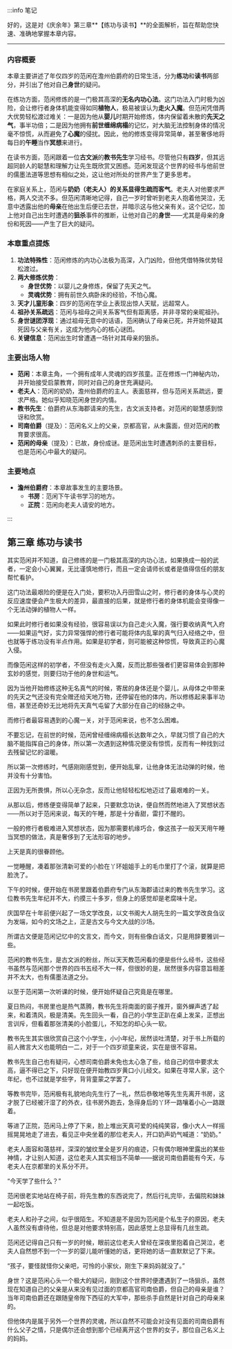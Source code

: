 :::info 笔记

好的，这是对《庆余年》第三章**【练功与读书】**的全面解析，旨在帮助您快速、准确地掌握本章内容。

---

### **内容概要**

本章主要讲述了年仅四岁的范闲在澹州伯爵府的日常生活，分为**练功**和**读书**两部分，并引出了他对自己**身世**的疑问。

在练功方面，范闲修炼的是一门极其高深的**无名内功心法**。这门功法入门时极为凶险，会让修行者身体机能变得如同**植物人**，极易被误认为**走火入魔**。但范闲凭借两大优势轻松渡过难关：一是因为他从**婴儿**时期开始修炼，体内保留着未散的**先天之气**，事半功倍；二是因为他拥有**前世缠绵病榻**的记忆，对大脑无法控制身体的情况毫不惊慌，从而避免了**心魔**的侵扰。因此，他的修炼变得异常简单，甚至奢侈地将每日的**午睡**当作**冥想**来进行。

在读书方面，范闲跟着一位**古文派**的**教书先生**学习经书。尽管他只有**四岁**，但其远超同龄人的聪慧和理解力让先生既欣赏又困惑。范闲发现这个世界的经书与他前世的儒墨法道等思想有相似之处，这让他对所处的世界产生了更多思考。

在家庭关系上，范闲与**奶奶（老夫人）**的关系显得**生疏而客气**。老夫人对他要求严格，两人交流不多。但范闲清晰地记得，自己一岁时曾听到老夫人抱着他哭泣，无意中透露出他的**母亲**在他出生后便已去世，并暗示这与他父亲有关。这个记忆，加上他对自己出生时遭遇的**狙杀**事件的推断，让他对自己的**身世**——尤其是母亲的身份和死因——产生了巨大的疑问。

### **本章重点提炼**

1.  **功法特殊性**：范闲修炼的内功心法极为高深，入门凶险，但他凭借特殊优势轻松渡过。
2.  **两大修炼优势**：
    *   **身世优势**：以婴儿之身修炼，保留了先天之气。
    *   **灵魂优势**：拥有前世久病卧床的经验，不怕心魔。
3.  **天才儿童形象**：四岁的范闲在学业上表现出惊人天赋，远超常人。
4.  **祖孙关系疏远**：范闲与祖母之间关系客气但有距离感，并非寻常的亲昵祖孙。
5.  **身世谜团浮现**：通过祖母无意中的话语，范闲确认了母亲已死，并开始怀疑其死因与父亲有关，这成为他内心的核心谜团。
6.  **关键信息**：范闲出生时曾遭遇一场针对其母亲的狙杀。

### **主要出场人物**

*   **范闲**：本章主角，一个拥有成年人灵魂的四岁孩童。正在修炼一门神秘内功，并开始接受启蒙教育，同时对自己的身世充满疑问。
*   **老夫人**：范闲的奶奶，澹州伯爵府的主人。表面慈祥，但与范闲关系疏远，要求严格。她似乎知晓范闲身世的内情。
*   **教书先生**：伯爵府从东海郡请来的先生，古文派支持者。对范闲的聪慧感到惊讶和欣赏。
*   **司南伯爵**（提及）：范闲名义上的父亲，京都高官，从未露面，但对范闲的教育要求很高。
*   **范闲的母亲**（提及）：已故，身份成谜。是范闲出生时遭遇刺杀的主要目标，也是范闲心中最大的疑问。

### **主要地点**

*   **澹州伯爵府**：本章故事发生的主要场景。
    *   **书房**：范闲下午读书学习的地方。
    *   **正院**：范闲向老夫人请安的地方。

:::

## 第三章 **练功与读书**

其实范闲并不知道，自己修练的是一门极其高深的内功心法，如果换成一般的武者，一定会小心翼翼，无比谨慎地修行，而且一定会请师长或者是值得信任的朋友帮忙看护。

这门功法最艰险的便是在入门处，要积功入丹田雪山之时，修行者的身体与心灵的反应速度便会产生极大的差异，最直接的后果，就是修行者的身体机能会变得像一个无法动弹的植物人一样。

如果此时修行者如果没有经验，很容易误以为自己走火入魔，强行要收纳真气入府——如果运气好，实力异常强悍的修行者可能将体内乱窜的真气归入经络之中，但也就等于练功没有半点作用。如果是初学者，则可能被这种惊慌，导致真正的心魔入侵。

而像范闲这样的初学者，不但没有走火入魔，反而比那些强者们更容易体会到那种玄妙的感觉，则要归功于他的身世和运气。

因为当他开始修练这种无名真气的时候，寄居的身体还是个婴儿，从母体之中带来的先天之气还没有完全赠还给天地万物，还停留在他的体内，所以修练起来事半功倍，甚至还奇妙无比地将先天真气屯留了大部分在自己的经脉之中。

而修行者最容易遇到的心魔一关，对于范闲来说，也不怎么困难。

不要忘记，在前世的时候，范闲曾经缠绵病榻长达数年之久，早就习惯了自己的大脑不能指挥自己的身体，所以第一次遇到这种情况便没有惊慌，反而有一种找到过去残留记忆的温暖。

所以第一次修练时，气感刚刚感觉到，便开始乱窜，让他身体无法动弹的时候，他并没有十分害怕。

正因为无所畏惧，所以心无杂念，反而让他轻轻松松地迈过了最艰难的一关。

从那以后，修练便变得简单了起来，只要默念功诀，便自然而然地进入了冥想状态——所以对于范闲来说，每天的午睡，那是十分香甜，雷打不醒的。

一般的修行者极难进入冥想状态，因为那需要机缘巧合，像这孩子一般天天用午睡当冥想的做法，真是奢侈到了无法形容的地步。

上天是真的很眷顾他。

一觉睡醒，凑着那张清新可爱的小脸在丫环姐姐手上的毛巾里打了个滚，就算是把脸洗了。

下午的时候，便开始在书房里跟着伯爵府专门从东海郡请过来的教书先生学习。这位教书先生年纪并不大，约摸三十多岁，但身上的感觉却是老腐味十足。

庆国早在十年前便兴起了一场文学改良，以文书阁大人胡先生的一篇文学改良刍议为发端，如今的文场之上，正是古文与今文大战的沙场。

所谓古文便是范闲记忆中的文言文，而今文，则有些像白话文，只是用辞要雅训一些。

范闲的教书先生，是古文派的粉丝，所以天天教范闲看的便是些什么经书，这些经书虽然与范闲那个世界的四书五经不大一样，但很妙的是，居然很多内容意旨相差并不太大，也有儒墨法道之分。

以至于范闲第一次听课的时候，便开始怀疑自己究竟是在哪里。

夏日热闷，书房里也是热气蒸腾，教书先生将南面的窗子推开，窗外蝉声透了起来，和着清风，极是清美。先生回头一看，自己的小学生正趴在桌上发呆，正想出言训斥，但看着那张清美的小脸蛋儿，不知怎的却心头一软。

教书先生其实很欣赏自己这个小学生，小小年纪，居然谈吐清楚，对于书上所载的前人微言大义也能明白一二，对于一个四岁顽童来说，实在是很不容易。

教书先生自己也有疑问，心想司南伯爵未免也太心急了些，给自己的信中要求太高，逼不得已之下，只好现在便开始教四岁黄口小儿经文。如果在寻常人家，这个年纪，也不过就是学些字，背背童蒙之学罢了。

等教书完毕，范闲极有礼貌地向先生行了一礼，然后恭敬地等先生先离开书房，这才脱了已经被汗湿了的外衣，往书房外跑去，急得身后的丫环一路嚷着小心一路跟着。

等进了正院，范闲马上停了下来，脸上堆出天真可爱的纯纯笑容，像小大人一样摇摇晃晃地走了进去，看见正中央坐着的那位老夫人，开口奶声奶气喊道：“奶奶。”

老夫人面容和蔼慈祥，深深的皱纹里全是岁月的痕迹，只有偶尔眼神里露出的某些神情，才让别人知道，这位老夫人其实相当不简单——据说司南伯爵能有今天，与老夫人在京都里的关系分不开。

“今天学了些什么？”

范闲很老实地站在椅子前，将先生教的东西说完了，然后行礼完毕，去偏院和妹妹一起吃饭。

老夫人和孙子之间，似乎很陌生。不知道是不是因为范闲是个私生子的原因，老夫人虽然没有虐待他，但总是对他要求特别高，因此感觉上总显得有几丝生疏。

范闲还记得自己只有一岁的时候，眼前这位老夫人曾经在深夜里抱着自己哭泣，老夫人自然想不到一个一岁的婴儿能听懂她的话，更将她的话一直默默记了下来。

“孩子，要怪就怪你父亲吧，可怜的小家伙，刚生下来妈妈就没了。”

身世？这是范闲心头一个极大的疑问，刚到这个世界时便遭遇到了一场狙杀，虽然现在知道自己的父亲是从来没有见过面的京都高官司南伯爵，但自己的母亲是谁？当年司南伯爵还在跟随皇帝陛下西征的大军中，那些杀手自然是针对自己的母亲来的。

但他体内是属于另外一个世界的灵魂，所以自然不可能会对没有见面的司南伯爵有什么父子之情，只是偶尔还会想到那个已经离开这个世界的女子，那位自己名义上的妈妈。

